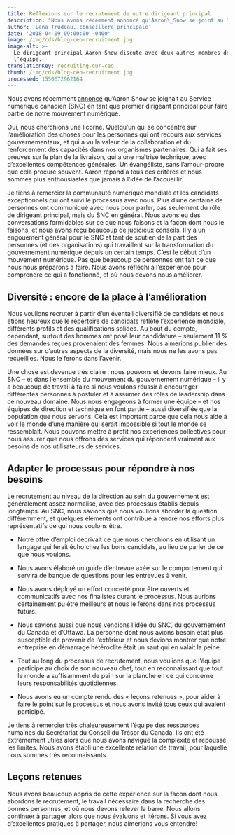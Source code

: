 ```yaml
---
title: Réflexions sur le recrutement de notre dirigeant principal
description: "Nous avons récemment annoncé qu’Aaron\_Snow se joint au Service numérique canadien (SNC) en tant que notre premier dirigeant principal pour faire partie de notre mouvement numérique."
author: 'Lena Trudeau, conseillère principale'
date: '2018-04-09 09:00:00 -0400'
image: /img/cds/blog-ceo-recruitment.jpg
image-alt: >-
  Le dirigeant principal Aaron Snow discute avec deux autres membres de
  l’équipe.
translationKey: recruiting-our-ceo
thumb: /img/cds/blog-ceo-recruitment.jpg
processed: 1550672962164
---
```


Nous avons récemment [annoncé](https://numerique.canada.ca/2018/03/09/le-snc-accueille-son-premier-dirigeant-principal/) qu’Aaron Snow se joignait au Service numérique canadien (SNC) en tant que premier dirigeant principal pour faire partie de notre mouvement numérique.

Oui, nous cherchions une licorne. Quelqu’un qui se concentre sur l’amélioration des choses pour les personnes qui ont recours aux services gouvernementaux, et qui a vu la valeur de la collaboration et du renforcement des capacités dans nos organismes partenaires. Qui a fait ses preuves sur le plan de la livraison, qui a une maîtrise technique, avec d’excellentes compétences générales. Un évangéliste, sans l’amour-propre que cela procure souvent. Aaron répond à tous ces critères et nous sommes plus enthousiastes que jamais à l’idée de l’accueillir.

Je tiens à remercier la communauté numérique mondiale et les candidats exceptionnels qui ont suivi le processus avec nous. Plus d’une centaine de personnes ont communiqué avec nous pour parler, pas seulement du rôle de dirigeant principal, mais du SNC en général. Nous avons eu des conversations formidables sur ce que nous faisons et la façon dont nous le faisons, et nous avons reçu beaucoup de judicieux conseils. Il y a un engouement général pour le SNC et tant de soutien de la part des personnes (et des organisations) qui travaillent sur la transformation du gouvernement numérique depuis un certain temps. C’est le début d’un mouvement numérique. Pas que beaucoup de personnes ont fait ce que nous nous préparons à faire. Nous avons réfléchi à l’expérience pour comprendre ce qui a fonctionné, et où nous devons nous améliorer.

## Diversité : encore de la place à l’amélioration

Nous voulions recruter à partir d’un éventail diversifié de candidats et nous étions heureux que le répertoire de candidats reflète l’expérience mondiale, différents profils et des qualifications solides. Au bout du compte, cependant, surtout des hommes ont posé leur candidature – seulement 11&nbsp;% des demandes reçues provenaient des femmes. Nous aimerions publier des données sur d’autres aspects de la diversité, mais nous ne les avons pas recueillies. Nous le ferons dans l’avenir.

Une chose est devenue très claire : nous pouvons et devons faire mieux. Au SNC – et dans l’ensemble du mouvement du gouvernement numérique – il y a beaucoup de travail à faire si nous voulons réussir à encourager différentes personnes à postuler et à assumer des rôles de leadership dans ce nouveau domaine. Nous nous engageons à former une équipe – et nos équipes de direction et technique en font partie – aussi diversifiée que la population que nous servons. Cela est important parce que cela nous aide à voir le monde d’une manière qui serait impossible si tout le monde se ressemblait. Nous pouvons mettre à profit nos expériences collectives pour nous assurer que nous offrons des services qui répondent vraiment aux besoins de nos utilisateurs de services.

## Adapter le processus pour répondre à nos besoins

Le recrutement au niveau de la direction au sein du gouvernement est généralement assez normalisé, avec des processus établis depuis longtemps. Au SNC, nous savions que nous voulions aborder la question différemment, et quelques éléments ont contribué à rendre nos efforts plus représentatifs de qui nous voulons être.

* Notre offre d’emploi décrivait ce que nous cherchions en utilisant un langage qui ferait écho chez les bons candidats, au lieu de parler de ce que nous voulons.

* Nous avons élaboré un guide d’entrevue axée sur le comportement qui servira de banque de questions pour les entrevues à venir.

* Nous avons déployé un effort concerté pour être ouverts et communicatifs avec nos finalistes durant le processus. Nous aurions certainement pu être meilleurs et nous le ferons dans nos processus futurs.

* Nous savions aussi que nous vendions l’idée du SNC, du gouvernement du Canada et d’Ottawa. La personne dont nous avions besoin était plus susceptible de provenir de l’extérieur et nous devions montrer que notre entreprise en démarrage hétéroclite était un saut qui en valait la peine.

* Tout au long du processus de recrutement, nous voulions que l’équipe participe au choix de son nouveau chef, tout en reconnaissant que tout le monde a suffisamment de pain sur la planche en ce qui concerne leurs responsabilités quotidiennes.

* Nous avons eu un compte rendu des «&nbsp;leçons retenues&nbsp;», pour aider à faire le point sur le processus et nous avons invité tous ceux qui avaient participé.

Je tiens à remercier très chaleureusement l’équipe des ressources humaines du Secrétariat du Conseil du Trésor du Canada. Ils ont été extrêmement utiles alors que nous avons navigué la complexité et repoussé les limites. Nous avons établi une excellente relation de travail, pour laquelle nous sommes très reconnaissants.

## Leçons retenues

Nous avons beaucoup appris de cette expérience sur la façon dont nous abordons le recrutement, le travail nécessaire dans la recherche des bonnes personnes, et où nous devons relever la barre. Nous allons continuer à partager alors que nous évaluons et itérons. Si vous avez d’excellentes pratiques à partager, nous aimerions vous entendre!

